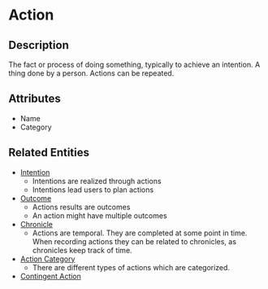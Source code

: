 # Action

## Description

The fact or process of doing something, typically to achieve an intention.
A thing done by a person.
Actions can be repeated.

## Attributes

- Name
- Category

## Related Entities

- [Intention](./intention.md)
  - Intentions are realized through actions
  - Intentions lead users to plan actions
- [Outcome](./outcome.md)
  - Actions results are outcomes
  - An action might have multiple outcomes
- [Chronicle](./chronicle.md)
  - Actions are temporal. They are completed at some point in time. When recording actions they can be related to chronicles, as chronicles keep track of time.
- [Action Category](./action_category.md)
  - There are different types of actions which are categorized.
- [Contingent Action](./contingent_action.md)

